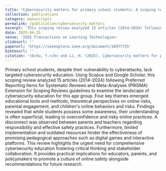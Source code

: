```yaml
---
title: "Cybersecurity matters for primary school students: A scoping review of the trends, challenges, and opportunities"
collection: publications
category: manuscripts
permalink: /publication/cybersecurity_matters
excerpt: 'This scoping review analyzed 15 articles (2014–2024) following Preferred Reporting Items for Systematic Reviews and Meta-Analyses (PRISMA) Extension for Scoping Reviews guidelines to examine the landscape of cybersecurity education for primary school students.'
date: 2025-04-25
venue: 'IEEE Transactions on Learning Technologies'
slidesurl: ''
paperurl: 'https://ieeexplore.ieee.org/document/10977735'
bibtexurl: ''
citation: '<b>Xu, Y.</b> and Li, H. (2025). Cybersecurity matters for primary school students: A scoping review of the trends, challenges, and opportunities. <i>IEEE Transactions on Learning Technologies</i>, 18, 513-529. doi: 10.1109/TLT.2025.3564610.'
---
```

Primary school students, despite their vulnerability to cyberattacks, lack targeted cybersecurity education. Using Scopus and Google Scholar, this scoping review analyzed 15 articles (2014–2024) following Preferred Reporting Items for Systematic Reviews and Meta-Analyses (PRISMA) Extension for Scoping Reviews guidelines to examine the landscape of cybersecurity education for this age group. Four key themes emerged: educational tools and methods, theoretical perspectives on online risks, parental engagement, and children's online behaviors and risks. Findings revealed that while students possess some awareness, their understanding is often superficial, leading to overconfidence and risky online practices. A disconnect was observed between parents and teachers regarding responsibility and effective safety practices. Furthermore, limited implementation and outdated resources hinder the effectiveness of promising pedagogical approaches such as digital games and interactive platforms. This review highlights the urgent need for comprehensive cybersecurity education fostering critical thinking and stakeholder collaboration. It provides practical implications for educators, parents, and policymakers to promote a culture of online safety alongside recommendations for future research.